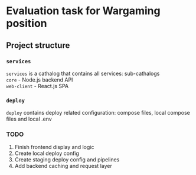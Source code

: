 # Evaluation task for Wargaming position

## Project structure

### `services`
`services` is a cathalog that contains all services: sub-cathalogs  
`core` - Node.js backend API  
`web-client`   - React.js SPA

### `deploy`
`deploy` contains deploy related configuration: compose files, local compose files and local .env

### TODO
1. Finish frontend display and logic
2. Create local deploy config
3. Create staging deploy config and pipelines
4. Add backend caching and request layer